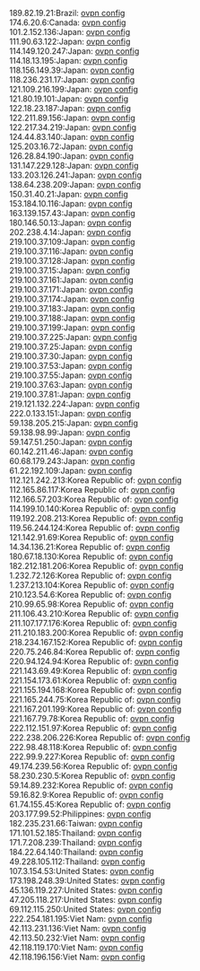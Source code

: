 189.82.19.21:Brazil: [ovpn config](vpn/189_82_19_21.ovpn)  
174.6.20.6:Canada: [ovpn config](vpn/174_6_20_6.ovpn)  
101.2.152.136:Japan: [ovpn config](vpn/101_2_152_136.ovpn)  
111.90.63.122:Japan: [ovpn config](vpn/111_90_63_122.ovpn)  
114.149.120.247:Japan: [ovpn config](vpn/114_149_120_247.ovpn)  
114.18.13.195:Japan: [ovpn config](vpn/114_18_13_195.ovpn)  
118.156.149.39:Japan: [ovpn config](vpn/118_156_149_39.ovpn)  
118.236.231.17:Japan: [ovpn config](vpn/118_236_231_17.ovpn)  
121.109.216.199:Japan: [ovpn config](vpn/121_109_216_199.ovpn)  
121.80.19.101:Japan: [ovpn config](vpn/121_80_19_101.ovpn)  
122.18.23.187:Japan: [ovpn config](vpn/122_18_23_187.ovpn)  
122.211.89.156:Japan: [ovpn config](vpn/122_211_89_156.ovpn)  
122.217.34.219:Japan: [ovpn config](vpn/122_217_34_219.ovpn)  
124.44.83.140:Japan: [ovpn config](vpn/124_44_83_140.ovpn)  
125.203.16.72:Japan: [ovpn config](vpn/125_203_16_72.ovpn)  
126.28.84.190:Japan: [ovpn config](vpn/126_28_84_190.ovpn)  
131.147.229.128:Japan: [ovpn config](vpn/131_147_229_128.ovpn)  
133.203.126.241:Japan: [ovpn config](vpn/133_203_126_241.ovpn)  
138.64.238.209:Japan: [ovpn config](vpn/138_64_238_209.ovpn)  
150.31.40.21:Japan: [ovpn config](vpn/150_31_40_21.ovpn)  
153.184.10.116:Japan: [ovpn config](vpn/153_184_10_116.ovpn)  
163.139.157.43:Japan: [ovpn config](vpn/163_139_157_43.ovpn)  
180.146.50.13:Japan: [ovpn config](vpn/180_146_50_13.ovpn)  
202.238.4.14:Japan: [ovpn config](vpn/202_238_4_14.ovpn)  
219.100.37.109:Japan: [ovpn config](vpn/219_100_37_109.ovpn)  
219.100.37.116:Japan: [ovpn config](vpn/219_100_37_116.ovpn)  
219.100.37.128:Japan: [ovpn config](vpn/219_100_37_128.ovpn)  
219.100.37.15:Japan: [ovpn config](vpn/219_100_37_15.ovpn)  
219.100.37.161:Japan: [ovpn config](vpn/219_100_37_161.ovpn)  
219.100.37.171:Japan: [ovpn config](vpn/219_100_37_171.ovpn)  
219.100.37.174:Japan: [ovpn config](vpn/219_100_37_174.ovpn)  
219.100.37.183:Japan: [ovpn config](vpn/219_100_37_183.ovpn)  
219.100.37.188:Japan: [ovpn config](vpn/219_100_37_188.ovpn)  
219.100.37.199:Japan: [ovpn config](vpn/219_100_37_199.ovpn)  
219.100.37.225:Japan: [ovpn config](vpn/219_100_37_225.ovpn)  
219.100.37.25:Japan: [ovpn config](vpn/219_100_37_25.ovpn)  
219.100.37.30:Japan: [ovpn config](vpn/219_100_37_30.ovpn)  
219.100.37.53:Japan: [ovpn config](vpn/219_100_37_53.ovpn)  
219.100.37.55:Japan: [ovpn config](vpn/219_100_37_55.ovpn)  
219.100.37.63:Japan: [ovpn config](vpn/219_100_37_63.ovpn)  
219.100.37.81:Japan: [ovpn config](vpn/219_100_37_81.ovpn)  
219.121.132.224:Japan: [ovpn config](vpn/219_121_132_224.ovpn)  
222.0.133.151:Japan: [ovpn config](vpn/222_0_133_151.ovpn)  
59.138.205.215:Japan: [ovpn config](vpn/59_138_205_215.ovpn)  
59.138.98.99:Japan: [ovpn config](vpn/59_138_98_99.ovpn)  
59.147.51.250:Japan: [ovpn config](vpn/59_147_51_250.ovpn)  
60.142.211.46:Japan: [ovpn config](vpn/60_142_211_46.ovpn)  
60.68.179.243:Japan: [ovpn config](vpn/60_68_179_243.ovpn)  
61.22.192.109:Japan: [ovpn config](vpn/61_22_192_109.ovpn)  
112.121.242.213:Korea Republic of: [ovpn config](vpn/112_121_242_213.ovpn)  
112.165.86.117:Korea Republic of: [ovpn config](vpn/112_165_86_117.ovpn)  
112.166.57.203:Korea Republic of: [ovpn config](vpn/112_166_57_203.ovpn)  
114.199.10.140:Korea Republic of: [ovpn config](vpn/114_199_10_140.ovpn)  
119.192.208.213:Korea Republic of: [ovpn config](vpn/119_192_208_213.ovpn)  
119.56.244.124:Korea Republic of: [ovpn config](vpn/119_56_244_124.ovpn)  
121.142.91.69:Korea Republic of: [ovpn config](vpn/121_142_91_69.ovpn)  
14.34.136.21:Korea Republic of: [ovpn config](vpn/14_34_136_21.ovpn)  
180.67.18.130:Korea Republic of: [ovpn config](vpn/180_67_18_130.ovpn)  
182.212.181.206:Korea Republic of: [ovpn config](vpn/182_212_181_206.ovpn)  
1.232.72.126:Korea Republic of: [ovpn config](vpn/1_232_72_126.ovpn)  
1.237.213.104:Korea Republic of: [ovpn config](vpn/1_237_213_104.ovpn)  
210.123.54.6:Korea Republic of: [ovpn config](vpn/210_123_54_6.ovpn)  
210.99.65.98:Korea Republic of: [ovpn config](vpn/210_99_65_98.ovpn)  
211.106.43.210:Korea Republic of: [ovpn config](vpn/211_106_43_210.ovpn)  
211.107.177.176:Korea Republic of: [ovpn config](vpn/211_107_177_176.ovpn)  
211.210.183.200:Korea Republic of: [ovpn config](vpn/211_210_183_200.ovpn)  
218.234.167.152:Korea Republic of: [ovpn config](vpn/218_234_167_152.ovpn)  
220.75.246.84:Korea Republic of: [ovpn config](vpn/220_75_246_84.ovpn)  
220.94.124.94:Korea Republic of: [ovpn config](vpn/220_94_124_94.ovpn)  
221.143.69.49:Korea Republic of: [ovpn config](vpn/221_143_69_49.ovpn)  
221.154.173.61:Korea Republic of: [ovpn config](vpn/221_154_173_61.ovpn)  
221.155.194.168:Korea Republic of: [ovpn config](vpn/221_155_194_168.ovpn)  
221.165.244.75:Korea Republic of: [ovpn config](vpn/221_165_244_75.ovpn)  
221.167.201.199:Korea Republic of: [ovpn config](vpn/221_167_201_199.ovpn)  
221.167.79.78:Korea Republic of: [ovpn config](vpn/221_167_79_78.ovpn)  
222.112.151.97:Korea Republic of: [ovpn config](vpn/222_112_151_97.ovpn)  
222.238.206.226:Korea Republic of: [ovpn config](vpn/222_238_206_226.ovpn)  
222.98.48.118:Korea Republic of: [ovpn config](vpn/222_98_48_118.ovpn)  
222.99.9.227:Korea Republic of: [ovpn config](vpn/222_99_9_227.ovpn)  
49.174.239.56:Korea Republic of: [ovpn config](vpn/49_174_239_56.ovpn)  
58.230.230.5:Korea Republic of: [ovpn config](vpn/58_230_230_5.ovpn)  
59.14.89.232:Korea Republic of: [ovpn config](vpn/59_14_89_232.ovpn)  
59.16.82.9:Korea Republic of: [ovpn config](vpn/59_16_82_9.ovpn)  
61.74.155.45:Korea Republic of: [ovpn config](vpn/61_74_155_45.ovpn)  
203.177.99.52:Philippines: [ovpn config](vpn/203_177_99_52.ovpn)  
182.235.231.66:Taiwan: [ovpn config](vpn/182_235_231_66.ovpn)  
171.101.52.185:Thailand: [ovpn config](vpn/171_101_52_185.ovpn)  
171.7.208.239:Thailand: [ovpn config](vpn/171_7_208_239.ovpn)  
184.22.64.140:Thailand: [ovpn config](vpn/184_22_64_140.ovpn)  
49.228.105.112:Thailand: [ovpn config](vpn/49_228_105_112.ovpn)  
107.3.154.53:United States: [ovpn config](vpn/107_3_154_53.ovpn)  
173.198.248.39:United States: [ovpn config](vpn/173_198_248_39.ovpn)  
45.136.119.227:United States: [ovpn config](vpn/45_136_119_227.ovpn)  
47.205.118.217:United States: [ovpn config](vpn/47_205_118_217.ovpn)  
69.112.115.250:United States: [ovpn config](vpn/69_112_115_250.ovpn)  
222.254.181.195:Viet Nam: [ovpn config](vpn/222_254_181_195.ovpn)  
42.113.231.136:Viet Nam: [ovpn config](vpn/42_113_231_136.ovpn)  
42.113.50.232:Viet Nam: [ovpn config](vpn/42_113_50_232.ovpn)  
42.118.119.170:Viet Nam: [ovpn config](vpn/42_118_119_170.ovpn)  
42.118.196.156:Viet Nam: [ovpn config](vpn/42_118_196_156.ovpn)  
